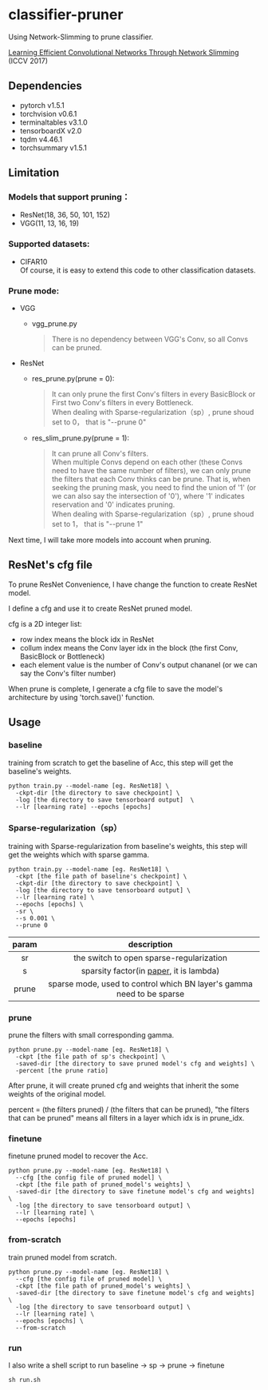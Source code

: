 # classifier-pruner
Using Network-Slimming to prune classifier.

[Learning Efficient Convolutional Networks Through Network Slimming](http://openaccess.thecvf.com/content_iccv_2017/html/Liu_Learning_Efficient_Convolutional_ICCV_2017_paper.html) (ICCV 2017)

## Dependencies
- pytorch v1.5.1
- torchvision v0.6.1
- terminaltables v3.1.0
- tensorboardX v2.0  
- tqdm v4.46.1
- torchsummary v1.5.1

## Limitation
### Models that support pruning：
- ResNet(18, 36, 50, 101, 152) 
- VGG(11, 13, 16, 19)

### Supported datasets:
- CIFAR10  
Of course, it is easy to extend this code to other classification datasets.  

### Prune mode:
- VGG
  + vgg_prune.py
    > There is no dependency between VGG's Conv, so all Convs can be pruned.  

- ResNet
  + res_prune.py(prune = 0): 
    > It can only prune the first Conv's filters in every BasicBlock or First two Conv's filters in every Bottleneck.   
    > When dealing with Sparse-regularization（sp）, prune shoud set to 0， that is "--prune 0"  
  + res_slim_prune.py(prune = 1):   
    > It can prune all Conv's filters.  
    > When multiple Convs depend on each other (these Convs need to have the same number of filters), we can only prune the filters that each Conv thinks can be prune. That is, when seeking the pruning mask, you need to find the union of '1' (or we can also say the intersection of '0'), where '1' indicates reservation and '0' indicates pruning.  
    > When dealing with Sparse-regularization（sp）, prune shoud set to 1， that is "--prune 1"  

Next time, I will take more models into account when pruning.

## ResNet's cfg file
To prune ResNet Convenience, I have change the function to create ResNet model.

I define a cfg and use it to create ResNet pruned model.

cfg  is a 2D integer list:
  - row index means the block idx in ResNet
  - collum index means the Conv layer idx in the block (the first Conv, BasicBlock or Bottleneck)
  - each element value is the number of Conv's output chananel (or we can say the Conv's filter number)

When prune is complete, I generate a cfg file to save the model's architecture by using 'torch.save()' function.

## Usage
### baseline
training from scratch to get the baseline of Acc, this step will get the baseline's weights.
```shell
python train.py --model-name [eg. ResNet18] \
  -ckpt-dir [the directory to save checkpoint] \
  -log [the directory to save tensorboard output]  \
  --lr [learning rate] --epochs [epochs]
```

### Sparse-regularization（sp）
training with Sparse-regularization from baseline's weights, this step will get the weights which with sparse gamma.
```shell
python train.py --model-name [eg. ResNet18] \
  -ckpt [the file path of baseline's checkpoint] \
  -ckpt-dir [the directory to save checkpoint] \
  -log [the directory to save tensorboard output] \
  --lr [learning rate] \
  --epochs [epochs] \
  -sr \
  --s 0.001 \
  --prune 0
```
| param | description |  
| :---: | :-----:| 
|    sr | the switch to open sparse-regularization |  
|     s | sparsity factor(in [paper](http://openaccess.thecvf.com/content_iccv_2017/html/Liu_Learning_Efficient_Convolutional_ICCV_2017_paper.html), it is lambda) |  
| prune | sparse mode, used to control which BN layer's gamma need to be sparse |  

### prune
prune the filters with small corresponding gamma.
```shell
python prune.py --model-name [eg. ResNet18] \
  -ckpt [the file path of sp's checkpoint] \
  -saved-dir [the directory to save pruned model's cfg and weights] \
  -percent [the prune ratio]
```
After prune, it will create pruned cfg and weights that inherit the some weights of the original model.

percent = (the filters pruned) / (the filters that can be pruned),  "the filters that can be pruned" means all filters in a layer which idx is in prune_idx.

### finetune 
finetune pruned model to recover the Acc.
```shell
python prune.py --model-name [eg. ResNet18] \
  --cfg [the config file of pruned model] \
  -ckpt [the file path of pruned_model's weights] \
  -saved-dir [the directory to save finetune model's cfg and weights] \
  -log [the directory to save tensorboard output] \
  --lr [learning rate] \
  --epochs [epochs]
```

### from-scratch 
train pruned model from scratch.
```shell
python prune.py --model-name [eg. ResNet18] \
  --cfg [the config file of pruned model] \
  -ckpt [the file path of pruned_model's weights] \
  -saved-dir [the directory to save finetune model's cfg and weights]  \
  -log [the directory to save tensorboard output] \
  --lr [learning rate] \
  --epochs [epochs] \
  --from-scratch
```

### run
I also write a shell script to run baseline -> sp -> prune -> finetune
```shell
sh run.sh
```
